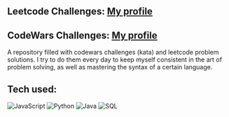 ## Leetcode Challenges: <a target="_blank" href="https://leetcode.com/wisie/" >My profile</a>
## CodeWars Challenges: <a target="_blank" href="https://www.codewars.com/users/Wisieneu" >My profile</a>

A repository filled with codewars challenges (kata) and leetcode problem solutions. I try to do them every day to keep myself consistent in the art of problem solving, as well as mastering the syntax of a certain language.  


## Tech used:  
<img src='https://img.shields.io/badge/JavaScript-323330?style=for-the-badge&logo=javascript&logoColor=F7DF1E' alt='JavaScript'>  
<img src='https://img.shields.io/badge/Python-14354C?style=for-the-badge&logo=python&logoColor=white' alt='Python'>
<img src='https://img.shields.io/badge/Java-ED8B00?style=for-the-badge&logo=openjdk&logoColor=white' alt='Java'>
<img src='https://img.shields.io/badge/SQL-316192?style=for-the-badge&logo=postgresql&logoColor=white' alt='SQL'>
